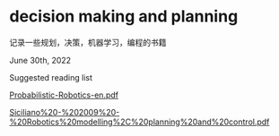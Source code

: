 # decision making and planning
记录一些规划，决策，机器学习，编程的书籍


June 30th, 2022

Suggested reading list

[Probabilistic-Robotics-en.pdf](Probabilistic-Robotics-en.pdf)

[Siciliano%20-%202009%20-%20Robotics%20modelling%2C%20planning%20and%20control.pdf](Siciliano%20-%202009%20-%20Robotics%20modelling%2C%20planning%20and%20control.pdf)
